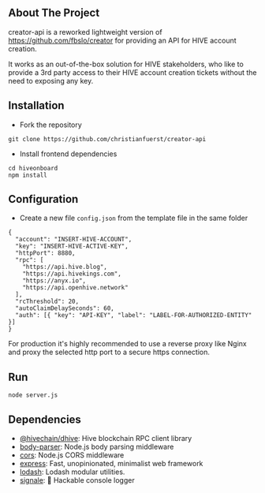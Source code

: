 ## About The Project
creator-api is a reworked lightweight version of https://github.com/fbslo/creator for providing an API for HIVE account creation.

It works as an out-of-the-box solution for HIVE stakeholders, who like to provide a 3rd party access to their HIVE account creation tickets without the need to exposing any key.

## Installation
- Fork the repository
````
git clone https://github.com/christianfuerst/creator-api
````

- Install frontend dependencies
````
cd hiveonboard
npm install
````

## Configuration
- Create a new file ``config.json`` from the template file in the same folder

````
{
  "account": "INSERT-HIVE-ACCOUNT",
  "key": "INSERT-HIVE-ACTIVE-KEY",
  "httpPort": 8880,
  "rpc": [
    "https://api.hive.blog",
    "https://api.hivekings.com",
    "https://anyx.io",
    "https://api.openhive.network"
  ],
  "rcThreshold": 20,
  "autoClaimDelaySeconds": 60,
  "auth": [{ "key": "API-KEY", "label": "LABEL-FOR-AUTHORIZED-ENTITY" }]
}
````

For production it's highly recommended to use a reverse proxy like Nginx and proxy the selected http port to a secure https connection.

## Run
````
node server.js
````

## Dependencies

- [@hivechain/dhive](https://ghub.io/@hivechain/dhive): Hive blockchain RPC client library
- [body-parser](https://ghub.io/body-parser): Node.js body parsing middleware
- [cors](https://ghub.io/cors): Node.js CORS middleware
- [express](https://ghub.io/express): Fast, unopinionated, minimalist web framework
- [lodash](https://ghub.io/lodash): Lodash modular utilities.
- [signale](https://ghub.io/signale): 👋 Hackable console logger